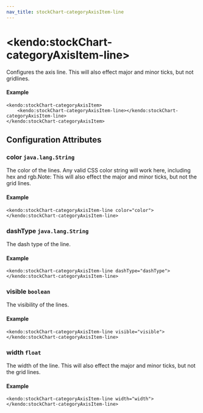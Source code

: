 ```yaml
---
nav_title: stockChart-categoryAxisItem-line
---
```


# \<kendo:stockChart-categoryAxisItem-line\>

Configures the axis line. This will also effect major and minor ticks, but not gridlines.

#### Example
    <kendo:stockChart-categoryAxisItem>
        <kendo:stockChart-categoryAxisItem-line></kendo:stockChart-categoryAxisItem-line>
    </kendo:stockChart-categoryAxisItem>

## Configuration Attributes

### color `java.lang.String`

The color of the lines. Any valid CSS color string will work here, including hex and rgb.Note: This will also effect the major and minor ticks, but not the grid lines.

#### Example
    <kendo:stockChart-categoryAxisItem-line color="color">
    </kendo:stockChart-categoryAxisItem-line>

### dashType `java.lang.String`

The dash type of the line.

#### Example
    <kendo:stockChart-categoryAxisItem-line dashType="dashType">
    </kendo:stockChart-categoryAxisItem-line>

### visible `boolean`

The visibility of the lines.

#### Example
    <kendo:stockChart-categoryAxisItem-line visible="visible">
    </kendo:stockChart-categoryAxisItem-line>

### width `float`

The width of the line. This will also effect the major and minor ticks, but
not the grid lines.

#### Example
    <kendo:stockChart-categoryAxisItem-line width="width">
    </kendo:stockChart-categoryAxisItem-line>

